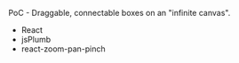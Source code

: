 PoC - Draggable, connectable boxes on an "infinite canvas".

* React
* jsPlumb
* react-zoom-pan-pinch